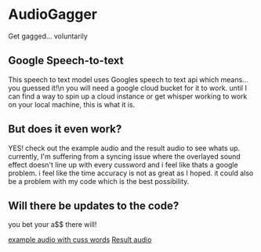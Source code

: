 # AudioGagger
Get gagged... voluntarily


## Google Speech-to-text
This speech to text model uses Googles speech to text api which means... you guessed it!\n you will need a google cloud bucket for it to work.
until I can find a way to spin up a cloud instance or get whisper working to work on your local machine, this is what it is. 

## But does it even work?
YES! check out the example audio and the result audio to see whats up. currently, I'm suffering from a syncing issue where the overlayed sound effect doesn't line up with every cussword and i feel like thats a google problem. i feel like the time accuracy is not as great as I hoped. it could also be a problem with my code which is the best possibility.

## Will there be updates to the code? 
you bet your a$$ there will!


[example audio with cuss words](https://raw.githubusercontent.com/claudchereji/AudioGagger/main/example.mp3)
[Result audio](https://raw.githubusercontent.com/claudchereji/AudioGagger/main/result.mp3)
